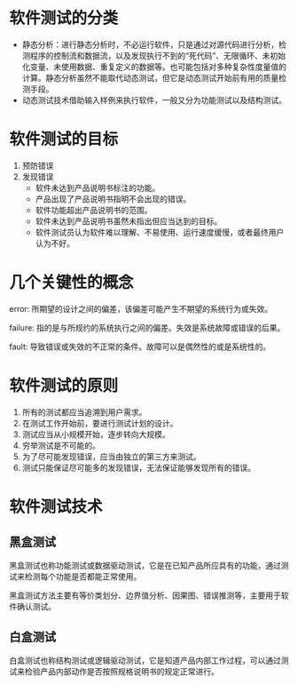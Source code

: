# 软件测试的分类

- 静态分析：进行静态分析时，不必运行软件，只是通过对源代码进行分析，检测程序的控制流和数据流，以及发现执行不到的“死代码”、无限循环、未初始化变量、未使用数据、重复定义的数据等。也可能包括对多种复杂性度量值的计算。静态分析虽然不能取代动态测试，但它是动态测试开始前有用的质量检测手段。
- 动态测试技术借助输入样例来执行软件，一般又分为功能测试以及结构测试。

# 软件测试的目标

1. 预防错误
2. 发现错误
   - 软件未达到产品说明书标注的功能。
   - 产品出现了产品说明书指明不会出现的错误。
   - 软件功能超出产品说明书的范围。
   - 软件未达到产品说明书虽然未指出但应当达到的目标。
   - 软件测试员认为软件难以理解、不易使用、运行速度缓慢，或者最终用户认为不好。

# 几个关键性的概念

error: 所期望的设计之间的偏差，该偏差可能产生不期望的系统行为或失效。

failure: 指的是与所规约的系统执行之间的偏差。失效是系统故障或错误的后果。

fault: 导致错误或失效的不正常的条件。故障可以是偶然性的或是系统性的。

# 软件测试的原则

1. 所有的测试都应当追溯到用户需求。
2. 在测试工作开始前，要进行测试计划的设计。
3. 测试应当从小规模开始，逐步转向大规模。
4. 穷举测试是不可能的。
5. 为了尽可能发现错误，应当由独立的第三方来测试。
6. 测试只能保证尽可能多的发现错误，无法保证能够发现所有的错误。

# 软件测试技术

## 黑盒测试

黑盒测试也称功能测试或数据驱动测试，它是在已知产品所应具有的功能，通过测试来检测每个功能是否都能正常使用。

黑盒测试方法主要有等价类划分、边界值分析、因果图、错误推测等，主要用于软件确认测试。

## 白盒测试

白盒测试也称结构测试或逻辑驱动测试，它是知道产品内部工作过程，可以通过测试来检验产品内部动作是否按照规格说明书的规定正常进行。